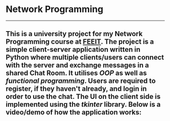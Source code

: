 # Network Programming
---
This is a university project for my **Network Programming** course at [FEEIT](https://feit.ukim.edu.mk/). The project is a simple client-server application  written in Python where multiple clients/users can connect with the server and exchange messages in a shared **Chat Room**. It utilises *OOP* as well as *functional programming*. Users are required to register, if they haven't already, and login in order to use the chat. The UI on the client side is implemented using the *tkinter* library. Below is a video/demo of how the application works:
---



